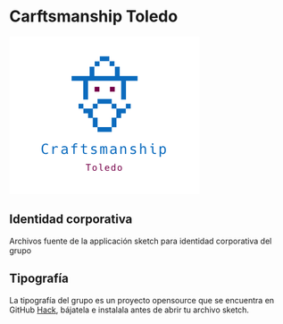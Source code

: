 # Carftsmanship Toledo

![Carftmanship](./README/logo.png "Carftmanship")

## Identidad corporativa

Archivos fuente de la applicación sketch para identidad corporativa del grupo

## Tipografía

La tipografía del grupo es un proyecto opensource que se encuentra en GitHub [Hack](https://github.com/chrissimpkins/hack), bájatela e instalala antes de abrir tu archivo sketch.

